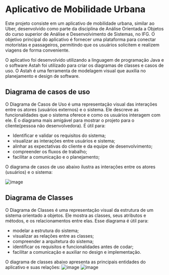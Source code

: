 # Aplicativo de Mobilidade Urbana
Este projeto consiste em um aplicativo de mobilidade urbana, similar ao Uber, desenvolvido como parte da disciplina de Análise Orientada a Objetos do curso superior de Análise e Desenvolvimento de Sistemas, no IFG. O objetivo principal do aplicativo é fornecer uma plataforma para conectar motoristas e passageiros, permitindo que os usuários solicitem e realizem viagens de forma conveniente.

O aplicativo foi desenvolvido utilizando a linguagem de programação Java e o software Astah foi utilizado para criar os diagramas de classes e casos de uso. O Astah é uma ferramenta de modelagem visual que auxilia no planejamento e design de software.



## Diagrama de casos de uso
O Diagrama de Casos de Uso é uma representação visual das interações entre os atores (usuários externos) e o sistema. Ele descreve as funcionalidades que o sistema oferece e como os usuários interagem com ele. É o diagrama mais amigável para mostrar o projeto para o cliente(pessoa não desenvolvedora). É útil para:
- Identificar e validar os requisitos do sistema;
- visualizar as interações entre usuários e sistema;
- alinhar as expectativas do cliente e da equipe de desenvolvimento;
- compreender os fluxos de trabalho;
- facilitar a comunicação e o planejamento;


O diagrama de casos de uso abaixo ilustra as interações entre os atores (usuários) e o sistema:

![image](https://github.com/Takeshi-mi/AppDeMobilidadeUrbana/assets/101356765/6df95088-66f4-4dfb-b37d-e167e5a6f06e)

## Diagrama de Classes
O Diagrama de Classes é uma representação visual da estrutura de um sistema orientado a objetos. Ele mostra as classes, seus atributos e métodos, e os relacionamentos entre elas. Esse diagrama é útil para:
- modelar a estrutura do sistema;
- visualizar as relações entre as classes;
- compreender a arquitetura do sistema;
- identificar os requisitos e funcionalidades antes de codar;
- facilitar a comunicação e auxiliar no design e implementação.

O diagrama de classes abaixo apresenta as principais entidades do aplicativo e suas relações:
![image](https://github.com/Takeshi-mi/AppDeMobilidadeUrbana/assets/101356765/5787f823-1fa1-404a-a5a6-7fe3ea431b6f)
![image](https://github.com/Takeshi-mi/AppDeMobilidadeUrbana/assets/101356765/73e0898b-810c-4fcd-915b-a6b464caefc3)
